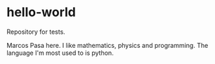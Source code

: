 # hello-world
Repository for tests.

Marcos Pasa here. I like mathematics, physics and programming. The language I'm most used to is python.

